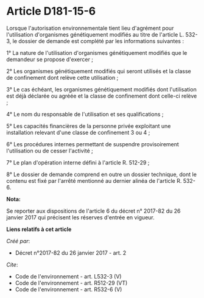 # Article D181-15-6

Lorsque l'autorisation environnementale tient lieu d'agrément pour l'utilisation d'organismes génétiquement modifiés au titre
de l'article L. 532-3, le dossier de demande est complété par les informations suivantes :

1° La nature de l'utilisation d'organismes génétiquement modifiés que le demandeur se propose d'exercer ;

2° Les organismes génétiquement modifiés qui seront utilisés et la classe de confinement dont relève cette utilisation ;

3° Le cas échéant, les organismes génétiquement modifiés dont l'utilisation est déjà déclarée ou agréée et la classe de
confinement dont celle-ci relève ;

4° Le nom du responsable de l'utilisation et ses qualifications ;

5° Les capacités financières de la personne privée exploitant une installation relevant d'une classe de confinement 3 ou 4 ;

6° Les procédures internes permettant de suspendre provisoirement l'utilisation ou de cesser l'activité ;

7° Le plan d'opération interne défini à l'article R. 512-29 ;

8° Le dossier de demande comprend en outre un dossier technique, dont le contenu est fixé par l'arrêté mentionné au dernier
alinéa de l'article R. 532-6.

**Nota:**

Se reporter aux dispositions de l'article 6 du décret n° 2017-82 du 26 janvier 2017 qui précisent les réserves d'entrée en
vigueur.

**Liens relatifs à cet article**

_Créé par_:

  - Décret n°2017-82 du 26 janvier 2017 - art. 2

_Cite_:

  - Code de l'environnement - art. L532-3 (V)
  - Code de l'environnement - art. R512-29 (VT)
  - Code de l'environnement - art. R532-6 (V)
